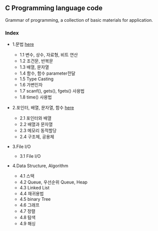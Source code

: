 ## C Programming language code
Grammar of programming, a collection of basic materials for application.
### Index
* 1.문법 [here](https://github.com/csbyun-data/C-Programming/blob/main/chap01/README.md)
  *   1.1 변수, 상수, 자료형, 비트 연산
  *   1.2 조건문, 반복문
  *   1.3 배열, 문자열
  *   1.4 함수, 함수 parameter전달
  *   1.5 Type Casting
  *   1.6 가변인자
  *   1.7 scanf(), gets(), fgets() 사용법
  *   1.8 time() 사용법
  
* 2.포인터, 배열, 문자열, 함수 [here](https://github.com/csbyun-data/C-Programming/blob/main/chap02/README.md)
  *   2.1 포인터와 배열
  *   2.2 배열과 문자열
  *   2.3 메모리 동적할당
  *   2.4 구조체, 공용체
  
* 3.File I/O
  *   3.1 File I/O

* 4.Data Structure, Algorithm
  *   4.1 스택
  *   4.2 Queue, 우선순위 Queue, Heap
  *   4.3 Linked List
  *   4.4 재귀용법
  *   4.5 binary Tree
  *   4.6 그래프
  *   4.7 정렬
  *   4.8 탐색
  *   4.9 해싱
